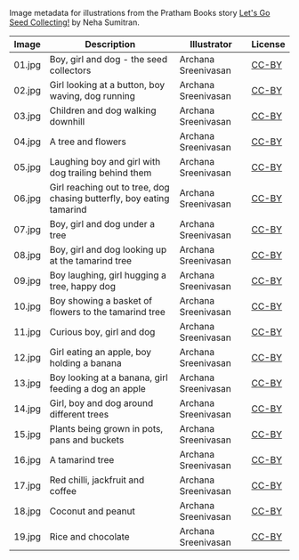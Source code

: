 Image metadata for illustrations from the Pratham Books story [Let's Go Seed Collecting!](https://storyweaver.org.in/stories/4407-let-s-go-seed-collecting) by Neha Sumitran.

Image | Description | Illustrator | License
----- | ----------- | ----------- | -------
01.jpg | Boy, girl and dog - the seed collectors  | Archana Sreenivasan | [CC-BY](https://creativecommons.org/licenses/by/4.0/)
02.jpg | Girl looking at a button, boy waving, dog running | Archana Sreenivasan | [CC-BY](https://creativecommons.org/licenses/by/4.0/)
03.jpg | Children and dog walking downhill  | Archana Sreenivasan | [CC-BY](https://creativecommons.org/licenses/by/4.0/)
04.jpg | A tree and flowers  | Archana Sreenivasan | [CC-BY](https://creativecommons.org/licenses/by/4.0/)
05.jpg | Laughing boy and girl with dog trailing behind them | Archana Sreenivasan | [CC-BY](https://creativecommons.org/licenses/by/4.0/)
06.jpg | Girl reaching out to tree, dog chasing butterfly, boy eating tamarind | Archana Sreenivasan | [CC-BY](https://creativecommons.org/licenses/by/4.0/)
07.jpg | Boy, girl and dog under a tree | Archana Sreenivasan | [CC-BY](https://creativecommons.org/licenses/by/4.0/)
08.jpg | Boy, girl and dog looking up at the tamarind tree | Archana Sreenivasan | [CC-BY](https://creativecommons.org/licenses/by/4.0/)
09.jpg | Boy laughing, girl hugging a tree, happy dog | Archana Sreenivasan | [CC-BY](https://creativecommons.org/licenses/by/4.0/)
10.jpg | Boy showing a basket of flowers to the tamarind tree  | Archana Sreenivasan | [CC-BY](https://creativecommons.org/licenses/by/4.0/)
11.jpg | Curious boy, girl and dog  | Archana Sreenivasan | [CC-BY](https://creativecommons.org/licenses/by/4.0/)
12.jpg | Girl eating an apple, boy holding a banana  | Archana Sreenivasan | [CC-BY](https://creativecommons.org/licenses/by/4.0/)
13.jpg | Boy looking at a banana, girl feeding a dog an apple | Archana Sreenivasan | [CC-BY](https://creativecommons.org/licenses/by/4.0/)
14.jpg | Girl, boy and dog around different trees | Archana Sreenivasan | [CC-BY](https://creativecommons.org/licenses/by/4.0/)
15.jpg | Plants being grown in pots, pans and buckets | Archana Sreenivasan | [CC-BY](https://creativecommons.org/licenses/by/4.0/)
16.jpg | A tamarind tree | Archana Sreenivasan | [CC-BY](https://creativecommons.org/licenses/by/4.0/)
17.jpg | Red chilli, jackfruit and coffee | Archana Sreenivasan | [CC-BY](https://creativecommons.org/licenses/by/4.0/)
18.jpg | Coconut and peanut  | Archana Sreenivasan | [CC-BY](https://creativecommons.org/licenses/by/4.0/)
19.jpg | Rice and chocolate  | Archana Sreenivasan | [CC-BY](https://creativecommons.org/licenses/by/4.0/)
